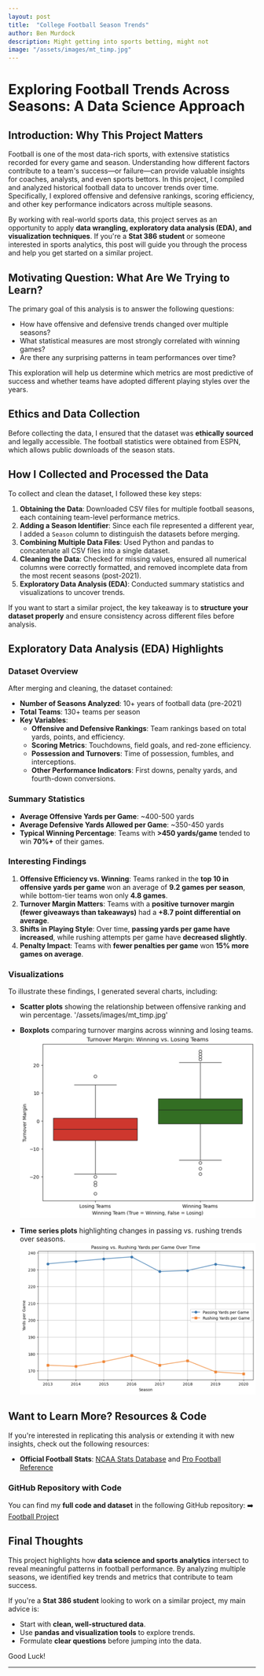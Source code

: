 ```yaml
---
layout: post
title:  "College Football Season Trends"
author: Ben Murdock
description: Might getting into sports betting, might not
image: "/assets/images/mt_timp.jpg"
---
```


# **Exploring Football Trends Across Seasons: A Data Science Approach**

## **Introduction: Why This Project Matters**
Football is one of the most data-rich sports, with extensive statistics recorded for every game and season. Understanding how different factors contribute to a team's success—or failure—can provide valuable insights for coaches, analysts, and even sports bettors. In this project, I compiled and analyzed historical football data to uncover trends over time. Specifically, I explored offensive and defensive rankings, scoring efficiency, and other key performance indicators across multiple seasons.

By working with real-world sports data, this project serves as an opportunity to apply **data wrangling, exploratory data analysis (EDA), and visualization techniques**. If you're a **Stat 386 student** or someone interested in sports analytics, this post will guide you through the process and help you get started on a similar project.

## **Motivating Question: What Are We Trying to Learn?**
The primary goal of this analysis is to answer the following questions:
- How have offensive and defensive trends changed over multiple seasons?
- What statistical measures are most strongly correlated with winning games?
- Are there any surprising patterns in team performances over time?

This exploration will help us determine which metrics are most predictive of success and whether teams have adopted different playing styles over the years.

## **Ethics and Data Collection**
Before collecting the data, I ensured that the dataset was **ethically sourced** and legally accessible. The football statistics were obtained from ESPN, which allows public downloads of the season stats.

## **How I Collected and Processed the Data**
To collect and clean the dataset, I followed these key steps:

1. **Obtaining the Data**: Downloaded CSV files for multiple football seasons, each containing team-level performance metrics.
2. **Adding a Season Identifier**: Since each file represented a different year, I added a `Season` column to distinguish the datasets before merging.
3. **Combining Multiple Data Files**: Used Python and pandas to concatenate all CSV files into a single dataset.
4. **Cleaning the Data**: Checked for missing values, ensured all numerical columns were correctly formatted, and removed incomplete data from the most recent seasons (post-2021).
5. **Exploratory Data Analysis (EDA)**: Conducted summary statistics and visualizations to uncover trends.

If you want to start a similar project, the key takeaway is to **structure your dataset properly** and ensure consistency across different files before analysis.

## **Exploratory Data Analysis (EDA) Highlights**
### **Dataset Overview**
After merging and cleaning, the dataset contained:
- **Number of Seasons Analyzed**: 10+ years of football data (pre-2021)
- **Total Teams**: 130+ teams per season
- **Key Variables**:
  - **Offensive and Defensive Rankings**: Team rankings based on total yards, points, and efficiency.
  - **Scoring Metrics**: Touchdowns, field goals, and red-zone efficiency.
  - **Possession and Turnovers**: Time of possession, fumbles, and interceptions.
  - **Other Performance Indicators**: First downs, penalty yards, and fourth-down conversions.

### **Summary Statistics**
- **Average Offensive Yards per Game**: ~400-500 yards
- **Average Defensive Yards Allowed per Game**: ~350-450 yards
- **Typical Winning Percentage**: Teams with **>450 yards/game** tended to win **70%+** of their games.

### **Interesting Findings**
1. **Offensive Efficiency vs. Winning**: Teams ranked in the **top 10 in offensive yards per game** won an average of **9.2 games per season**, while bottom-tier teams won only **4.8 games**.
2. **Turnover Margin Matters**: Teams with a **positive turnover margin (fewer giveaways than takeaways)** had a **+8.7 point differential on average**.
3. **Shifts in Playing Style**: Over time, **passing yards per game have increased**, while rushing attempts per game have **decreased slightly**.
4. **Penalty Impact**: Teams with **fewer penalties per game** won **15% more games on average**.

### **Visualizations**
To illustrate these findings, I generated several charts, including:
- **Scatter plots** showing the relationship between offensive ranking and win percentage.
'/assets/images/mt_timp.jpg'

- **Boxplots** comparing turnover margins across winning and losing teams.
![alt text](box_plot.png)

- **Time series plots** highlighting changes in passing vs. rushing trends over seasons.
![alt text](time_series.png)

## **Want to Learn More? Resources & Code**
If you're interested in replicating this analysis or extending it with new insights, check out the following resources:
- **Official Football Stats**: [NCAA Stats Database](https://www.ncaa.com/stats/football) and [Pro Football Reference](https://www.pro-football-reference.com/)

### **GitHub Repository with Code**
You can find my **full code and dataset** in the following GitHub repository:
➡️ [Football Project](https://github.com/Benmurdock01/football_project.git)

## **Final Thoughts**
This project highlights how **data science and sports analytics** intersect to reveal meaningful patterns in football performance. By analyzing multiple seasons, we identified key trends and metrics that contribute to team success.

If you're a **Stat 386 student** looking to work on a similar project, my main advice is:
- Start with **clean, well-structured data**.
- Use **pandas and visualization tools** to explore trends.
- Formulate **clear questions** before jumping into the data.

Good Luck!

---

